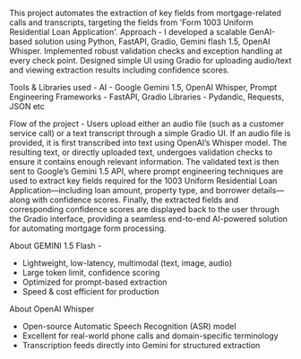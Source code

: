 This project automates the extraction of key fields from mortgage-related calls and transcripts, targeting the fields from 'Form 1003 Uniform Residential Loan Application'.
Approach - 
I developed a scalable GenAI-based solution using Python, FastAPI, Gradio, Gemini flash 1.5, OpenAI Whisper. 
Implemented robust validation checks and exception handling at every check point.
Designed simple UI using Gradio for uploading audio/text and viewing extraction results including confidence scores.

Tools & Libraries used - 
AI - Google Gemini 1.5, OpenAI Whisper, Prompt Engineering
Frameworks - FastAPI, Gradio
Libraries - Pydandic, Requests, JSON etc

Flow of the project - 
Users upload either an audio file (such as a customer service call) or a text transcript through a simple Gradio UI. 
If an audio file is provided, it is first transcribed into text using OpenAI’s Whisper model. 
The resulting text, or directly uploaded text, undergoes validation checks to ensure it contains enough relevant information. 
The validated text is then sent to Google’s Gemini 1.5 API, where prompt engineering techniques are used to extract key fields required for the 1003 Uniform Residential Loan Application—including loan amount, property type, and borrower details—along with confidence scores. 
Finally, the extracted fields and corresponding confidence scores are displayed back to the user through the Gradio interface, providing a seamless end-to-end AI-powered solution for automating mortgage form processing.


About GEMINI 1.5 Flash - 
- Lightweight, low-latency, multimodal (text, image, audio)
- Large token limit, confidence scoring
- Optimized for prompt-based extraction  
- Speed & cost efficient for production

About OpenAI Whisper
- Open-source Automatic Speech Recognition (ASR) model
- Excellent for real-world phone calls and domain-specific terminology
- Transcription feeds directly into Gemini for structured extraction



